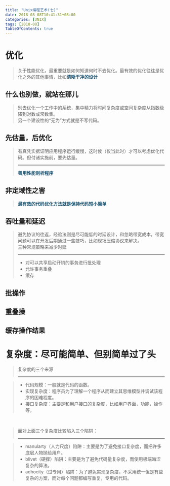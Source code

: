 ```yaml
---
title: "Unix编程艺术(七)"
date: 2018-08-08T10:41:31+08:00
categories: [UNIX]
tags: [2018-08]
TableOfContents: true
---
```


# 优化

> 关于性能优化，最重要就是如何知道何时不去优化。最有效的优化往往是优化之外的其他事情，比如<font color="#18516f"><strong>清晰干净的设计</strong></font>

## 什么也别做，就站在那儿

> 别去优化一个工作中的系统，集中精力将时间复杂度或空间复杂度从指数级降到对数或常数集。<br />
> 另一个建设性的“无为”方式就是不写代码。

## 先估量，后优化

> 有真凭实据证明应用程序运行缓慢，这时候（仅当此时）才可以考虑优化代码。但付诸实施前，要先估量。<hr />
> <font color="#18516f"><strong>善用性能剖析程序</strong></font>

## 非定域性之害

> <font color="#18516f"><strong>最有效的代码优化方法就是保持代码短小简单</strong></font>

## 吞吐量和延迟

> 避免协议的往返，经验法则是尽可能低的时延设计，和忽略带宽成本，带宽问题可以在开发后期通过一些技巧，比如现场压缩协议来解决。<br />
> 三种常规策略来减少时延<hr />
> + 对可以共享启动开销的事务进行批处理
> + 允许事务重叠
> + 缓存

## 批操作

## 重叠操

## 缓存操作结果

# 复杂度：尽可能简单、但别简单过了头

> 复杂度的三个来源<hr />

> + 代码规模：一般就是代码的函数。
> +  实现复杂度：程序员为了理解一个程序从而建立其思维模型并调试该程序的困难程度。
> + 接口复杂度：主要是和用户接口的复杂度，比如用户界面，功能，操作等。

<br />

> 面对上面三个复杂度比较陷入三个陷阱：<hr />

> + manularty（人力尺度）陷阱：主要是为了避免接口复杂度，而把许多底层人物抛给用户。
> + blivet（硬撑）陷阱：主要是为了避免代码量复杂度，而使用极端晦涩复杂的算法。
> + adhocity（过专用）陷阱：为了避免实现复杂度，不采用统一但是有些复杂的方案，而对每个问题都编写重复，专用的代码。
